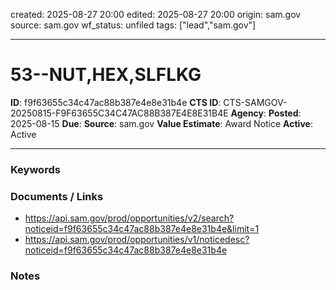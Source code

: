 created: 2025-08-27 20:00
edited: 2025-08-27 20:00
origin: sam.gov
source: sam.gov
wf_status: unfiled
tags: ["lead","sam.gov"]

---

# 53--NUT,HEX,SLFLKG

**ID**: f9f63655c34c47ac88b387e4e8e31b4e
**CTS ID**: CTS-SAMGOV-20250815-F9F63655C34C47AC88B387E4E8E31B4E
**Agency**: 
**Posted**: 2025-08-15
**Due**: 
**Source**: sam.gov
**Value Estimate**: Award Notice
**Active**: Active

---

### Keywords


### Documents / Links
- <https://api.sam.gov/prod/opportunities/v2/search?noticeid=f9f63655c34c47ac88b387e4e8e31b4e&limit=1>
- <https://api.sam.gov/prod/opportunities/v1/noticedesc?noticeid=f9f63655c34c47ac88b387e4e8e31b4e>

### Notes

